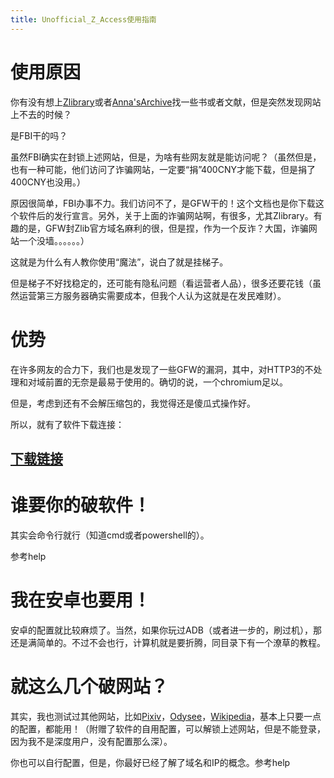 ```yaml
---
title: Unofficial_Z_Access使用指南
---
```


# 使用原因

你有没有想上[Zlibrary](https://singlelogin.re)或者[Anna'sArchive](https://annas-archive.se)找一些书或者文献，但是突然发现网站上不去的时候？

是FBI干的吗？

虽然FBI确实在封锁上述网站，但是，为啥有些网友就是能访问呢？（虽然但是，也有一种可能，他们访问了诈骗网站，一定要“捐”400CNY才能下载，但是捐了400CNY也没用。）

原因很简单，FBI办事不力。我们访问不了，是GFW干的！这个文档也是你下载这个软件后的发行宣言。另外，关于上面的诈骗网站啊，有很多，尤其Zlibrary。有趣的是，GFW封Zlib官方域名麻利的很，但是捏，作为一个反诈？大国，诈骗网站一个没墙。。。。。。）

这就是为什么有人教你使用“魔法”，说白了就是挂梯子。

但是梯子不好找稳定的，还可能有隐私问题（看运营者人品），很多还要花钱（虽然运营第三方服务器确实需要成本，但我个人认为这就是在发民难财）。

# 优势

在许多网友的合力下，我们也是发现了一些GFW的漏洞，其中，对HTTP3的不处理和对域前置的无奈是最易于使用的。确切的说，一个chromium足以。

但是，考虑到还有不会解压缩包的，我觉得还是傻瓜式操作好。

所以，就有了软件下载连接：

## [下载链接](https://github.com/louiesun/Unofficial_Z_Access/releases)

# 谁要你的破软件！

其实会命令行就行（知道cmd或者powershell的）。

参考help

# 我在安卓也要用！

安卓的配置就比较麻烦了。当然，如果你玩过ADB（或者进一步的，刷过机），那还是满简单的。不过不会也行，计算机就是要折腾，同目录下有一个潦草的教程。

# 就这么几个破网站？

其实，我也测试过其他网站，比如[Pixiv](https://www.pixiv.net)，[Odysee](https://odysee.com)，[Wikipedia](https://www.wikipedia.org)，基本上只要一点的配置，都能用！（附赠了软件的自用配置，可以解锁上述网站，但是不能登录，因为我不是深度用户，没有配置那么深）。

你也可以自行配置，但是，你最好已经了解了域名和IP的概念。参考help
